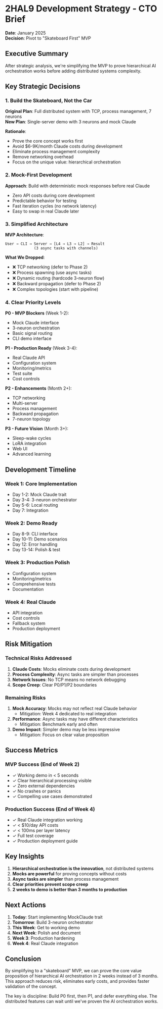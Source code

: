 # 2HAL9 Development Strategy - CTO Brief

**Date**: January 2025  
**Decision**: Pivot to "Skateboard First" MVP

## Executive Summary

After strategic analysis, we're simplifying the MVP to prove hierarchical AI orchestration works before adding distributed systems complexity.

## Key Strategic Decisions

### 1. Build the Skateboard, Not the Car

**Original Plan**: Full distributed system with TCP, process management, 7 neurons  
**New Plan**: Single-server demo with 3 neurons and mock Claude

**Rationale**: 
- Prove the core concept works first
- Avoid $6-9K/month Claude costs during development
- Eliminate process management complexity
- Remove networking overhead
- Focus on the unique value: hierarchical orchestration

### 2. Mock-First Development

**Approach**: Build with deterministic mock responses before real Claude
- Zero API costs during core development
- Predictable behavior for testing
- Fast iteration cycles (no network latency)
- Easy to swap in real Claude later

### 3. Simplified Architecture

**MVP Architecture**:
```
User → CLI → Server → [L4 → L3 → L2] → Result
             (3 async tasks with channels)
```

**What We Dropped**:
- ❌ TCP networking (defer to Phase 2)
- ❌ Process spawning (use async tasks)
- ❌ Dynamic routing (hardcode 3-neuron flow)
- ❌ Backward propagation (defer to Phase 2)
- ❌ Complex topologies (start with pipeline)

### 4. Clear Priority Levels

**P0 - MVP Blockers** (Week 1-2):
- Mock Claude interface
- 3-neuron orchestration
- Basic signal routing
- CLI demo interface

**P1 - Production Ready** (Week 3-4):
- Real Claude API
- Configuration system
- Monitoring/metrics
- Test suite
- Cost controls

**P2 - Enhancements** (Month 2+):
- TCP networking
- Multi-server
- Process management
- Backward propagation
- 7-neuron topology

**P3 - Future Vision** (Month 3+):
- Sleep-wake cycles
- LoRA integration
- Web UI
- Advanced learning

## Development Timeline

### Week 1: Core Implementation
- Day 1-2: Mock Claude trait
- Day 3-4: 3-neuron orchestrator
- Day 5-6: Local routing
- Day 7: Integration

### Week 2: Demo Ready
- Day 8-9: CLI interface
- Day 10-11: Demo scenarios
- Day 12: Error handling
- Day 13-14: Polish & test

### Week 3: Production Polish
- Configuration system
- Monitoring/metrics
- Comprehensive tests
- Documentation

### Week 4: Real Claude
- API integration
- Cost controls
- Fallback system
- Production deployment

## Risk Mitigation

### Technical Risks Addressed
1. **Claude Costs**: Mocks eliminate costs during development
2. **Process Complexity**: Async tasks are simpler than processes
3. **Network Issues**: No TCP means no network debugging
4. **Scope Creep**: Clear P0/P1/P2 boundaries

### Remaining Risks
1. **Mock Accuracy**: Mocks may not reflect real Claude behavior
   - Mitigation: Week 4 dedicated to real integration
2. **Performance**: Async tasks may have different characteristics
   - Mitigation: Benchmark early and often
3. **Demo Impact**: Simpler demo may be less impressive
   - Mitigation: Focus on clear value proposition

## Success Metrics

### MVP Success (End of Week 2)
- ✓ Working demo in < 5 seconds
- ✓ Clear hierarchical processing visible
- ✓ Zero external dependencies
- ✓ No crashes or panics
- ✓ Compelling use cases demonstrated

### Production Success (End of Week 4)  
- ✓ Real Claude integration working
- ✓ < $10/day API costs
- ✓ < 100ms per layer latency
- ✓ Full test coverage
- ✓ Production deployment guide

## Key Insights

1. **Hierarchical orchestration is the innovation**, not distributed systems
2. **Mocks are powerful** for proving concepts without costs
3. **Async tasks are simpler** than process management
4. **Clear priorities prevent scope creep**
5. **2 weeks to demo is better than 3 months to production**

## Next Actions

1. **Today**: Start implementing MockClaude trait
2. **Tomorrow**: Build 3-neuron orchestrator
3. **This Week**: Get to working demo
4. **Next Week**: Polish and document
5. **Week 3**: Production hardening
6. **Week 4**: Real Claude integration

## Conclusion

By simplifying to a "skateboard" MVP, we can prove the core value proposition of hierarchical AI orchestration in 2 weeks instead of 3 months. This approach reduces risk, eliminates early costs, and provides faster validation of the concept.

The key is discipline: Build P0 first, then P1, and defer everything else. The distributed features can wait until we've proven the AI orchestration works.